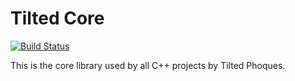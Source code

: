 # Tilted Core

[![Build Status](https://dev.azure.com/TiltedPhoques/TiltedCore/_apis/build/status/TiltedPhoques.TiltedCore?branchName=master)](https://dev.azure.com/TiltedPhoques/TiltedCore/_build/latest?definitionId=1&branchName=master)

This is the core library used by all C++ projects by Tilted Phoques.
